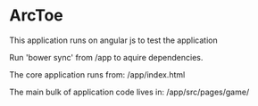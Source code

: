 ArcToe
=============

This application runs on angular js to test the application 

Run 'bower sync' from /app to aquire dependencies.

The core application runs from:
/app/index.html

The main bulk of application code lives in:
/app/src/pages/game/